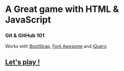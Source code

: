 # A Great game with HTML & JavaScript

### Git & GitHub 101

Works with [BootStrap](http://getbootstrap.com/), [Font Awesome](http://fortawesome.github.io/Font-Awesome/) and  [jQuery](https://jquery.com/).
## [Let's play !](http://misterjj.github.io/jeu-tbbt/)
